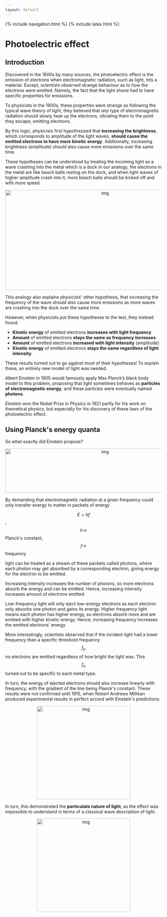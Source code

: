 ```yaml
---
layout: default
---
```


{% include navigation.html %}
{% include latex.html %}

# Photoelectric effect

## Introduction

Discovered in the 1800s by many sources, the photoelectric effect is the emission of electrons when electromagnetic radiation, such as light, hits a material. Except, scientists observed strange behaviour as to how the electrons were emitted. Namely, the fact that the light shone had to have specific properties for emissions. 

To physicists in the 1900s, these properties were strange as following the typical wave theory of light, they believed that *any* type of electromagnetic radiation should slowly heat up the electrons, vibrating them to the point they escape, emitting electrons. 

By this logic, physicists first hypothesized that **increasing the brightness**, which corresponds to amplitude of the light waves, **should cause the emitted electrons to have more kinetic energy**. Additionally, increasing brightness (amplitude) should also cause more emissions over the same time.

These hypotheses can be understood by treating the incoming light as a wave crashing into the metal which is a dock in our analogy, the electrons in the metal are like beach balls resting on the dock, and when light waves of higher amplitude crash into it, more beach balls should be kicked off and with more speed.

<p align="center"><img src="https://lh6.googleusercontent.com/TVJYqWcSpJTPvmwhMAqfM__Tbct1WYHN43vI4FmOTx7hH6CCZvIfBlHOA8uahWaF4d2z7-n89ujn0gDgDWSvBX185wAd3m7OZHQP-4aGqhW8iq8-NPyc6Z7M5kTyQ_wp7oTGcKwY=s0" alt="img" width="627" height="322"/></p>

This analogy also explains physicists' other hypothesis, that increasing the frequency of the wave should also cause more emissions as more waves are crashing into the dock over the same time.

However, when physicists put these hypotheses to the test, they instead found:
* **Kinetic energy** of emitted electrons **increases with light frequency**
* **Amount** of emitted electrons **stays the same as frequency increases**
* **Amount** of emitted electrons **increased with light intensity** (amplitude)
* **Kinetic energy** of emitted electrons **stays the same regardless of light intensity**.

These results turned out to go against most of their hypotheses! To explain these, an entirely new model of light was needed.

Albert Einstein in 1905 would famously apply Max Planck’s black body model to this problem, proposing that light sometimes behaves as **particles of electromagnetic energy**, and these particles were eventually named **photons**.

Einstein won the Nobel Prize in Physics in 1921 partly for his work on theoretical physics, but especially for his discovery of these laws of the photoelectric effect.

## Using Planck's energy quanta

So what exactly did Einstein propose?

<p align="center"><img src="https://lh3.googleusercontent.com/VnV3msgWmDLgcvSXResVUkGj_VS6WKpqYu__CBhyXKxcVi9qQOeQN6V3t9m1qUzDhmWOa_dNf82_yoxc_5UVRByyd8HyUuxW-MTOrapON4gcpj8Bh8vvk4NYLiSsOJWxt9L5GEfF=s0" alt="img" width="627" height="142"/></p>

By demanding that electromagnetic radiation at a given frequency could only transfer energy to matter in packets of energy 

$$E=hf$$, $$h \rightarrow$$ Planck's  constant, $$f \rightarrow$$ frequency

light can be treated as a stream of these packets called photons, where each photon may get absorbed by a corresponding electron, giving energy for the electron to be emitted.

Increasing intensity increases the number of photons, so more electrons absorb the energy and can be emitted. Hence, increasing intensity increases amount of electrons emitted.

Low-frequency light will only eject low-energy electrons as each electron only absorbs one photon and gains its energy. Higher frequency light means each photon has higher energy, so electrons absorb more and are emitted with higher kinetic energy. 
Hence, increasing frequency increases the emitted electrons’ energy

More interestingly, scientists observed that if the incident light had a lower frequency than a specific threshold frequency $$f_{o}$$ no electrons are emitted regardless of how bright the light was. This $$f_{o}$$ turned out to be specific to each metal type.

In turn, the energy of ejected electrons should also increase linearly with frequency, with the gradient of the line being Planck's constant. These results were not confirmed until 1915, when Robert Andrews Millikan produced experimental results in perfect accord with Einstein's predictions.

<p align="center"><img src="https://cdn.goconqr.com/uploads/image_clipping/image/143813/photoelectric-graph.jpg" alt="img" width="300" height="300"/></p>

In turn, this demonstrated the **particulate nature of light**, as the effect was impossible to understand in terms of a classical wave description of light. 

<p align="center"><img src="https://lh3.googleusercontent.com/YqwvIJ8Khq-tsVgd_TTdYpOFl_TrwY3cJ_w1wnM2Iwq_k03GWE55M3gEBwCgiKam3MQoK494tbKxi59ZNk_ax0ej4-iKiu3qHPyEiRljcC5qFrna8d1eZXBn_1lMGmiWtpigRcvM=s0" alt="img" width="300" height="300"/></p>
